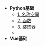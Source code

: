 <!-- 侧边栏 docs/_sidebar.md -->

- **Python基础**
  - [1. 名称空间](基础知识/名称空间.md)
  - [2. 函数](基础知识/函数.md)
  - [3. 装饰器](基础知识/装饰器.md)
  - 
- **Vue基础**
 
 